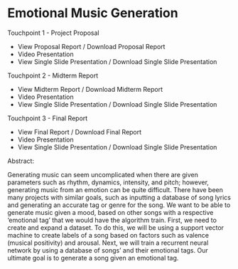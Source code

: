 # Emotional Music Generation

Touchpoint 1 - Project Proposal
- View Proposal Report / Download Proposal Report
- Video Presentation
- View Single Slide Presentation / Download Single Slide Presentation  

Touchpoint 2 - Midterm Report
- View Midterm Report / Download Midterm Report
- Video Presentation
- View Single Slide Presentation / Download Single Slide Presentation  

Touchpoint 3 - Final Report
- View Final Report / Download Final Report
- Video Presentation
- View Single Slide Presentation / Download Single Slide Presentation



Abstract:

Generating music can seem uncomplicated when there are given parameters such as rhythm, dynamics, intensity, and pitch; however, generating music from an emotion can be quite difficult. There have been many projects with similar goals, such as inputting a database of song lyrics and generating an accurate tag or genre for the song. We want to be able to generate music given a mood, based on other songs with a respective ‘emotional tag’ that we would have the algorithm train. First, we need to create and expand a dataset. To do this, we will be using a support vector machine to create labels of a song based on factors such as valence (musical positivity) and arousal. Next, we will train a recurrent neural network by using a database of songs’ and their emotional tags. Our ultimate goal is to generate a song given an emotional tag.
